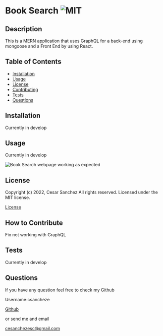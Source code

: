 # Book Search ![MIT](https://img.shields.io/apm/l/vim-mode?style=plastic)

  ## Description
  
  
This is a MERN application that uses GraphQL for a back-end using mongoose and a Front End by using React.

  
  ## Table of Contents
  
  - [Installation](#installation)
  - [Usage](#usage)
  - [License](#license)
  - [Contributing](#license)
  - [Tests](#license)
  - [Questions](#license)
  
  ## Installation
  
  
Currently in develop

  
  ## Usage
  
  
Currently in develop

  
  
![Book Search webpage working as expected](assets/images/screenshot.png)
  
  ## License
  
  
Copyright (c) 2022, Cesar Sanchez All rights reserved.
Licensed under the MIT license. 

  
  
[License](./MIT_license.txt)

  
  ## How to Contribute
  
  
Fix not working with GraphQL

  
  ## Tests
  
  
Currently in develop

  
  ## Questions
  
  If you have any question feel free to check my Github 
  
Username:csancheze
  
[Github](https://github.com/csancheze)

  or send me and email
  
<cesanchezesc@gmail.com>

